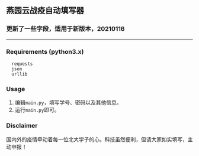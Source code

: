## 燕园云战疫自动填写器

### 更新了一些字段，适用于新版本，20210116 

-----

### Requirements (python3.x)

      requests
      json
      urllib
  
### Usage

1. 编辑`main.py`，填写学号、密码以及其他信息。
2. 运行`main.py`即可。

### Disclaimer 

国内外的疫情牵动着每一位北大学子的心。科技虽然便利，但请大家如实填写，主动申报！
